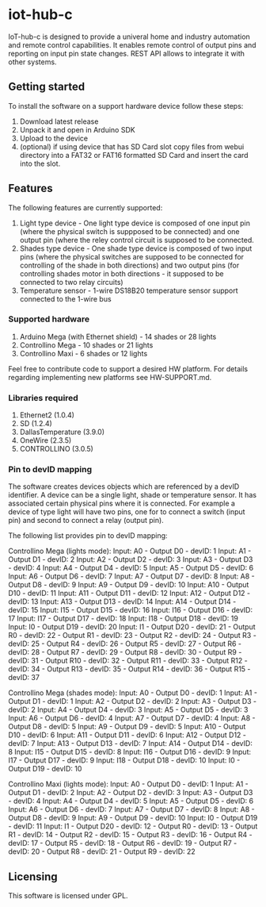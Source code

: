 # iot-hub-c

IoT-hub-c is designed to provide a univeral home and industry automation and remote control capabilities. It enables remote control of output pins and reporting on input pin state changes. REST API allows to integrate it with other systems.

## Getting started

To install the software on a support hardware device follow these steps:

1. Download latest release
2. Unpack it and open in Arduino SDK
3. Upload to the device
4. (optional) if using device that has SD Card slot copy files from webui directory into a FAT32 or FAT16 formatted SD Card and insert the card into the slot.

## Features

The following features are currently supported:

1. Light type device - One light type device is composed of one input pin (where the physical switch is suppposed to be connected) and one output pin (where the reley control circuit is supposed to be connected.
2. Shades type device - One shade type device is composed of two input pins (where the physical switches are supposed to be connected for controlling of the shade in both directions) and two output pins (for controlling shades motor in both directions - it supposed to be connected to two relay circuits)
3. Temperature sensor - 1-wire DS18B20 temperature sensor support connected to the 1-wire bus

### Supported hardware

1. Arduino Mega (with Ethernet shield) - 14 shades or 28 lights
2. Controllino Mega - 10 shades or 21 lights
3. Controllino Maxi - 6 shades or 12 lights

Feel free to contribute code to support a desired HW platform. For details regarding implementing new platforms see HW-SUPPORT.md.

### Libraries required

1. Ethernet2 (1.0.4)
2. SD (1.2.4)
3. DallasTemperature (3.9.0)
4. OneWire (2.3.5)
5. CONTROLLINO (3.0.5)


### Pin to devID mapping

The software creates devices objects which are referenced by a devID identifier. A device can be a single light, shade or temperature sensor. It has associated certain physical pins where it is connected. For example a device of type light will have two pins, one for to connect a switch (input pin) and second to connect a relay (output pin). 

The following list provides pin to devID mapping:

Controllino Mega (lights mode):
Input: A0  - Output D0  - devID: 1
Input: A1  - Output D1  - devID: 2
Input: A2  - Output D2  - devID: 3
Input: A3  - Output D3  - devID: 4
Input: A4  - Output D4  - devID: 5
Input: A5  - Output D5  - devID: 6
Input: A6  - Output D6  - devID: 7
Input: A7  - Output D7  - devID: 8
Input: A8  - Output D8  - devID: 9
Input: A9  - Output D9  - devID: 10
Input: A10 - Output D10 - devID: 11
Input: A11 - Output D11 - devID: 12
Input: A12 - Output D12 - devID: 13
Input: A13 - Output D13 - devID: 14
Input: A14 - Output D14 - devID: 15
Input: I15 - Output D15 - devID: 16
Input: I16 - Output D16 - devID: 17
Input: I17 - Output D17 - devID: 18
Input: I18 - Output D18 - devID: 19
Input: I0  - Output D19 - devID: 20
Input: I1  - Output D20 - devID: 21
		   - Output R0  - devID: 22
		   - Output R1  - devID: 23
		   - Output R2  - devID: 24
		   - Output R3  - devID: 25
		   - Output R4  - devID: 26
		   - Output R5  - devID: 27
		   - Output R6  - devID: 28
		   - Output R7  - devID: 29
		   - Output R8  - devID: 30
		   - Output R9  - devID: 31
		   - Output R10 - devID: 32
		   - Output R11 - devID: 33
		   - Output R12 - devID: 34
		   - Output R13 - devID: 35
		   - Output R14 - devID: 36
		   - Output R15 - devID: 37
		   
Controllino Mega (shades mode):
Input: A0  - Output D0  - devID: 1
Input: A1  - Output D1  - devID: 1
Input: A2  - Output D2  - devID: 2
Input: A3  - Output D3  - devID: 2
Input: A4  - Output D4  - devID: 3
Input: A5  - Output D5  - devID: 3
Input: A6  - Output D6  - devID: 4
Input: A7  - Output D7  - devID: 4
Input: A8  - Output D8  - devID: 5
Input: A9  - Output D9  - devID: 5
Input: A10 - Output D10 - devID: 6
Input: A11 - Output D11 - devID: 6
Input: A12 - Output D12 - devID: 7
Input: A13 - Output D13 - devID: 7
Input: A14 - Output D14 - devID: 8
Input: I15 - Output D15 - devID: 8
Input: I16 - Output D16 - devID: 9
Input: I17 - Output D17 - devID: 9
Input: I18 - Output D18 - devID: 10
Input: I0  - Output D19 - devID: 10



Controllino Maxi (lights mode):
Input: A0  - Output D0  - devID: 1
Input: A1  - Output D1  - devID: 2
Input: A2  - Output D2  - devID: 3
Input: A3  - Output D3  - devID: 4
Input: A4  - Output D4  - devID: 5
Input: A5  - Output D5  - devID: 6
Input: A6  - Output D6  - devID: 7
Input: A7  - Output D7  - devID: 8
Input: A8  - Output D8  - devID: 9
Input: A9  - Output D9  - devID: 10
Input: I0  - Output D19 - devID: 11
Input: I1  - Output D20 - devID: 12
		   - Output R0  - devID: 13
		   - Output R1  - devID: 14
		   - Output R2  - devID: 15
		   - Output R3  - devID: 16
		   - Output R4  - devID: 17
		   - Output R5  - devID: 18
		   - Output R6  - devID: 19
		   - Output R7  - devID: 20
		   - Output R8  - devID: 21
		   - Output R9  - devID: 22


## Licensing

This software is licensed under GPL.
